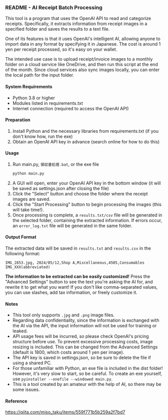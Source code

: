 ### README - AI Receipt Batch Processing

This tool is a program that uses the OpenAI API to read and categorize receipts. Specifically, it extracts information from receipt images in a specified folder and saves the results to a text file.

One of its features is that it uses OpenAI's intelligent AI, allowing anyone to import data in any format by specifying it in Japanese. The cost is around 1 yen per receipt processed, so it's easy on your wallet.

The intended use case is to upload receipt/invoice images to a monthly folder on a cloud service like OneDrive, and then run this script at the end of the month. Since cloud services also sync images locally, you can enter the local path for the input folder.

#### System Requirements
- Python 3.8 or higher
- Modules listed in requirements.txt
- Internet connection (required to access the OpenAI API)

#### Preparation
1. Install Python and the necessary libraries from requirements.txt (if you don't know how, run the exe)
2. Obtain an OpenAI API key in advance (search online for how to do this)

#### Usage
1. Run main.py, `領収書処理.bat`, or the exe file
   ```bash
   python main.py
   ```
2. A GUI will open, enter your OpenAI API key in the bottom window (it will be saved as settings.json after closing the file)
3. Click the "Select" button and choose the folder where the receipt images are saved.
4. Click the "Start Processing" button to begin processing the images (this will take time!).
5. Once processing is complete, a `results.txt/csv` file will be generated in the selected folder, containing the extracted information. If errors occur, an `error_log.txt` file will be generated in the same folder.

#### Output Format
The extracted data will be saved in `results.txt` and `results.csv` in the following format:
```
IMG_2853.jpg, 2024/05/12,Shop A,Miscellaneous,4505,Consumables
IMG_XXX(abbreviated)
```
**The information to be extracted can be easily customized!**
Press the "Advanced Settings" button to see the text you're asking the AI for, and rewrite it to get what you want! If you don't like comma-separated values, you can use slashes, add tax information, or freely customize it.

#### Notes
- This tool only supports `.jpg` and `.png` image files.
- Regarding data confidentiality, since the information is exchanged with the AI via the API, the input information will not be used for training or leaked.
- API usage fees will be incurred, so please check OpenAI's pricing structure before use. To prevent excessive processing costs, image resizing is included. This can be changed from the Advanced Settings (default is 1800, which costs around 1 yen per image).
- The API key is saved in settings.json, so be sure to delete the file if using a shared PC.
- For those unfamiliar with Python, an exe file is included in the dist folder! However, it's very slow to start, so be careful. To create an exe yourself, use `pyinstaller --onefile --windowed main.py`.
- This is a tool created by an amateur with the help of AI, so there may be some issues.

#### Reference
https://qiita.com/miso_taku/items/559f771b5b259a2f7bd7